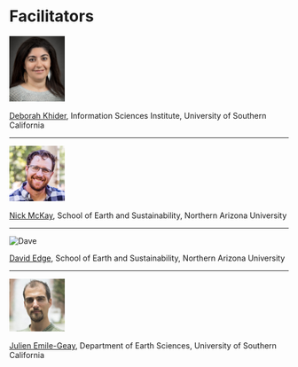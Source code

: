 # Facilitators

<img src="images/deborah.jpg" alt="Deborah" width="100" />

[Deborah Khider](https://www.isi.edu/directory/dkhider/), Information Sciences Institute, University of Southern California

---
<img src="images/nick.jpeg" alt="Nick" width="100" />

[Nick McKay](https://directory.nau.edu/person/npm4), School of Earth and Sustainability, Northern Arizona University

---
<img src="images/dave.png" alt="Dave" width="100" />

[David Edge](https://directory.nau.edu/departments?id=10228&person=dce25), School of Earth and Sustainability, Northern Arizona University

---
<img src="images/julien.jpg" alt="Julien" width="100" />

[Julien Emile-Geay](https://dornsife.usc.edu/profile/julien-emile-geay/), Department of Earth Sciences, University of Southern California


